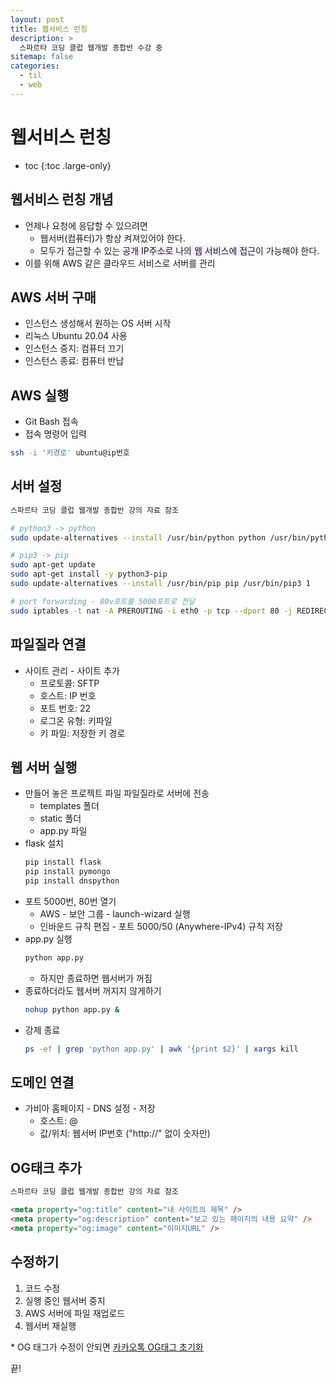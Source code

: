 ```yaml
---
layout: post
title: 웹서비스 런칭
description: >
  스파르타 코딩 클럽 웹개발 종합반 수강 중
sitemap: false
categories:
  - til
  - web
---
```


# 웹서비스 런칭

* toc
{:toc .large-only}

## 웹서비스 런칭 개념

- 언제나 요청에 응답할 수 있으려면
    - 웹서버(컴퓨터)가 항상 켜져있어야 한다.
    - 모두가 접근할 수 있는 <span style='background-color: #f5f0ff'>공개 IP주소로 나의 웹 서비스에 접근</span>이 가능해야 한다.
- 이를 위해 AWS 같은 클라우드 서비스로 서버를 관리

## AWS 서버 구매
- 인스턴스 생성해서 원하는 OS 서버 시작
- 리눅스 Ubuntu 20.04 사용
- 인스턴스 중지: 컴퓨터 끄기
- 인스턴스 종료: 컴퓨터 반납

## AWS 실행
- Git Bash 접속
- 접속 명령어 입력
```bash
ssh -i '키경로' ubuntu@ip번호
```

## 서버 설정
```bash
스파르타 코딩 클럽 웹개발 종합반 강의 자료 참조

# python3 -> python
sudo update-alternatives --install /usr/bin/python python /usr/bin/python3 10

# pip3 -> pip
sudo apt-get update
sudo apt-get install -y python3-pip
sudo update-alternatives --install /usr/bin/pip pip /usr/bin/pip3 1

# port forwarding - 80v포트를 5000포트로 전달
sudo iptables -t nat -A PREROUTING -i eth0 -p tcp --dport 80 -j REDIRECT --to-port 5000
```

## 파일질라 연결
- 사이트 관리 - 사이트 추가
    - 프로토콜: SFTP
    - 호스트: IP 번호
    - 포트 번호: 22
    - 로그온 유형: 키파일
    - 키 파일: 저장한 키 경로

## 웹 서버 실행
- 만들어 놓은 프로젝트 파일 파일질라로 서버에 전송
    - templates 폴더
    - static 폴더
    - app.py 파일
- flask 설치
    ```bash
    pip install flask 
    pip install pymongo
    pip install dnspython
    ```
- 포트 5000번, 80번 열기
    - AWS - 보안 그룹 - launch-wizard 실행
    - 인바운드 규칙 편집 - 포트 5000/50 (Anywhere-IPv4) 규칙 저장
- app.py 실행
    ```bash
    python app.py
    ```
    - 하지만 종료하면 웹서버가 꺼짐
- 종료하더라도 웹서버 꺼지지 않게하기
    ```bash
    nohup python app.py &
    ```
- 강제 종료
    ```bash
    ps -ef | grep 'python app.py' | awk '{print $2}' | xargs kill
    ```

## 도메인 연결
- 가비아 홈페이지 - DNS 설정 - 저장
    - 호스트: @
    - 값/위치: 웹서버 IP번호 ("http://" 없이 숫자만)

## OG태크 추가
```html
스파르타 코딩 클럽 웹개발 종합반 강의 자료 참조

<meta property="og:title" content="내 사이트의 제목" />
<meta property="og:description" content="보고 있는 페이지의 내용 요약" />
<meta property="og:image" content="이미지URL" />
```

## 수정하기

1. 코드 수정
2. 실행 중인 웹서버 중지
3. AWS 서버에 파일 재업로드
4. 웹서버 재실행

\* OG 태그가 수정이 안되면 [카카오톡 OG태그 초기화](https://developers.kakao.com/tool/clear/og)

끝!